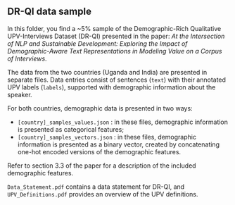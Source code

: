 ## DR-QI data sample
In this folder, you find a ~5% sample of the Demographic-Rich Qualitative UPV-Interviews Dataset (DR-QI) presented in the paper:
*At the Intersection of NLP and Sustainable Development: Exploring the Impact of Demographic-Aware Text Representations in Modeling Value on a Corpus of Interviews*. 

The data from the two countries (Uganda and India) are presented in separate files. Data entries consist of sentences (`text`) with their annotated UPV labels (`labels`), supported with demographic information about the speaker.

For both countries, demographic data is presented in two ways: 

* `[country]_samples_values.json` : in these files, demographic information is presented as categorical features;
* `[country]_samples_vectors.json` : in these files, demographic information is presented as a binary vector, created by concatenating one-hot encoded versions of the demographic features.

Refer to section 3.3 of the paper for a description of the included demographic features.

`Data_Statement.pdf` contains a data statement for DR-QI, and `UPV_Definitions.pdf` provides an overview of the UPV definitions. 